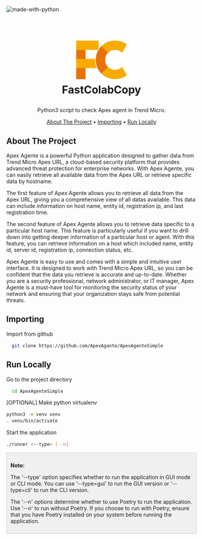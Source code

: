 ![made-with-python](https://img.shields.io/badge/Made%20with-Python3-brightgreen)

<!-- LOGO -->
<br />
<h1>
<p align="center">
  <img src="https://raw.githubusercontent.com/L0garithmic/FastColabCopy/main/img/logo.png" alt="Logo" width="140" height="110">
  <br>FastColabCopy
</h1>
  <p align="center">
    Python3 script to check Apex agent in Trend Micro.
    <br />
    </p>
</p>
<p align="center">
  <a href="#about-the-project">About The Project</a> •
  <a href="#importing">Importing</a> •
  <a href="#run-locally">Run Locally</a>
</p>

## About The Project
Apex Agente is a powerful Python application designed to gather data from Trend Micro Apex URL, a cloud-based security platform that provides advanced threat protection for enterprise networks. With Apex Agente, you can easily retrieve all available data from the Apex URL or retrieve specific data by hostname.

The first feature of Apex Agente allows you to retrieve all data from the Apex URL, giving you a comprehensive view of all datas available. This data can include information on host name, entity id, registration ip, and last registration time.

The second feature of Apex Agente allows you to retrieve data specific to a particular host name. This feature is particularly useful if you want to drill down into getting deeper information of a particular host or agent. With this feature, you can retrieve information on a host which included name, entity id, server id, registration ip, connection status, etc.

Apex Agente is easy to use and comes with a simple and intuitive user interface. It is designed to work with Trend Micro Apex URL, so you can be confident that the data you retrieve is accurate and up-to-date. Whether you are a security professional, network administrator, or IT manager, Apex Agente is a must-have tool for monitoring the security status of your network and ensuring that your organization stays safe from potential threats.

## Importing
Import from github
```bash
  git clone https://github.com/ApexAgante/ApexAgenteSimple
```

## Run Locally
Go to the project directory
```bash
  cd ApexAgenteSimple
```

[OPTIONAL]
Make python virtualenv
```bash
python3 -m venv venv
. venv/bin/activate
```

Start the application
```bash
./runner <--type> [--n]
```

<div style="border: 1px solid #ccc; background-color: #f0f0f0; padding: 10px;">
    <p><strong>Note:</strong></p>
    <p>The '--type' option specifies whether to run the application in GUI mode or CLI mode. You can use '--type=gui' to run the GUI version or '--type=cli' to run the CLI version.</p>
    <p>The '--n' options determine whether to use Poetry to run the application. Use '--n' to run without Poetry. If you choose to run with Poetry, ensure that you have Poetry installed on your system before running the application.</p>
</div>